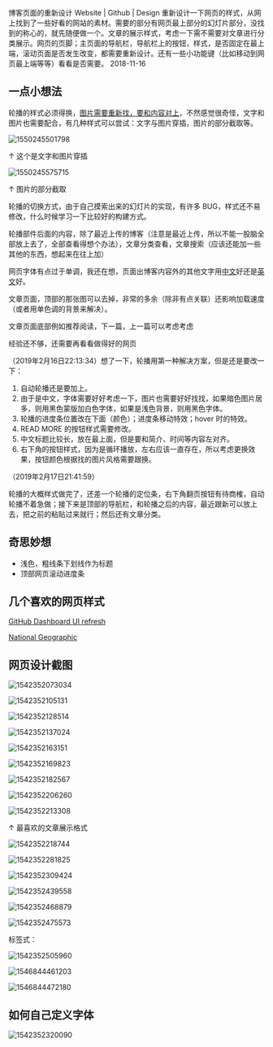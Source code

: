 博客页面的重新设计
Website | Github | Design
重新设计一下网页的样式，从网上找到了一些好看的网站的素材。需要的部分有网页最上部分的幻灯片部分，没找到的称心的，就先随便做一个。文章的展示样式，考虑一下需不需要对文章进行分类展示。网页的页脚；主页面的导航栏，导航栏上的按钮，样式，是否固定在最上端，滚动页面是否发生改变，都需要重新设计。还有一些小功能键（比如移动到网页最上端等等）看看是否需要。
2018-11-16

## 一点小想法

轮播的样式必须得换，<u>图片需要重新找，要和内容对上</u>，不然感觉很奇怪，文字和图片也需要配合，有几种样式可以尝试：文字与图片穿插，图片的部分截取等。

![1550245501798](../img/website/1550245501798.png)

↑ 这个是文字和图片穿插

![1550245575715](../img/website/1550245575715.png)

↑ 图片的部分截取

轮播的切换方式，由于自己摸索出来的幻灯片的实现，有许多 BUG，样式还不易修改，什么时候学习一下比较好的构建方式。

轮播部件后面的内容，除了最近上传的博客（注意是最近上传，所以不能一股脑全部放上去了，全部查看得想个办法），文章分类查看，文章搜索（应该还能加一些其他的东西，想起来在往上加）

网页字体有点过于单调，我还在想，页面出博客内容外的其他文字用<u>中文</u>好还是<u>英文</u>好。

文章页面，顶部的那张图可以去掉，非常的多余（除非有点关联）还影响加载速度（或者用单色调的背景来解决）。

文章页面底部例如推荐阅读，下一篇，上一篇可以考虑考虑

经验还不够，还需要再看看做得好的网页



（2019年2月16日22:13:34）想了一下，轮播用第一种解决方案，但是还是要改一下：

1. 自动轮播还是要加上。
2. 由于是中文，字体需要好好考虑一下，图片也需要好好找找，如果暗色图片居多，则用黑色蒙版加白色字体，如果是浅色背景，则用黑色字体。
3. 轮播的进度条位置改在下面（颜色）；进度条移动特效；hover 时的特效。
4. READ MORE 的按钮样式需要修改。
5. 中文标题比较长，放在最上面，但是要和简介、时间等内容左对齐。
6. 右下角的按钮样式，因为是循环播放，左右应该一直存在，所以考虑更换效果，按钮颜色根据找的图片风格需要跟换。



（2019年2月17日21:41:59）

轮播的大概样式做完了，还差一个轮播的定位条，右下角翻页按钮有待商榷，自动轮播不着急做；接下来是顶部的导航栏，和轮播之后的内容，最近跟新可以放上去，把之前的粘贴过来就行；然后还有文章分类。

## 奇思妙想

-   浅色，粗线条下划线作为标题
-   顶部网页滚动进度条

## 几个喜欢的网页样式

[GitHub Dashboard UI refresh](https://github.blog/2019-01-16-dashboard-ui-refresh/)

[National Geographic](https://www.nationalgeographic.com/)



## 网页设计截图

![1542352073034](../img/blogTheme/1542352073034.png)

![1542352105131](../img/blogTheme/1542352105131.png)

![1542352128514](../img/blogTheme/1542352128514.png)

![1542352137024](../img/blogTheme/1542352137024.png)

![1542352163151](../img/blogTheme/1542352163151.png)

![1542352169823](../img/blogTheme/1542352169823.png)

![1542352182567](../img/blogTheme/1542352182567.png)

![1542352206260](../img/blogTheme/1542352206260.png)

![1542352213308](../img/blogTheme/1542352213308.png)

↑ 最喜欢的文章展示格式

![1542352218744](../img/blogTheme/1542352218744.png)

![1542352281825](../img/blogTheme/1542352281825.png)

![1542352309424](../img/blogTheme/1542352309424.png)

![1542352439558](../img/blogTheme/1542352439558.png)

![1542352468879](../img/blogTheme/1542352468879.png)

![1542352475573](../img/blogTheme/1542352475573.png)

标签式：

![1542352505960](../img/blogTheme/1542352505960.png)



![1546844461203](../img/blogTheme/1546844461203.png)

![1546844472180](../img/blogTheme/1546844472180.png)

## 如何自己定义字体

![1542352320090](../img/blogTheme/1542352320090.png)